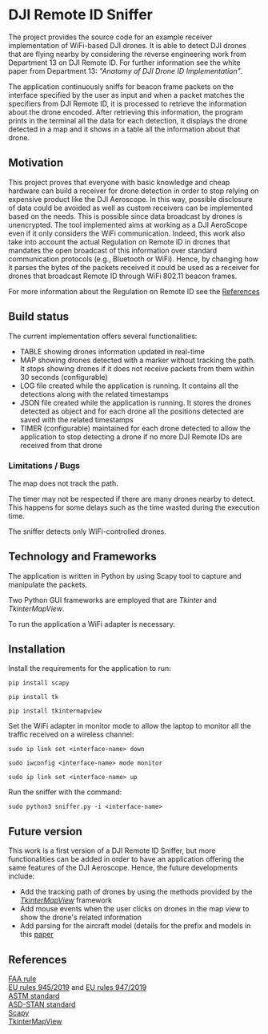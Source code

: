 # DJI Remote ID Sniffer
The project provides the source code for an example receiver implementation of WiFi-based DJI drones. It is able to detect DJI drones that are flying nearby by considering the reverse engineering work from Department 13 on DJI Remote ID.
For further information see the white paper from Department 13: *"Anatomy of DJI Drone ID Implementation"*.

The application continuously sniffs for beacon frame packets on the interface specified by the user as input and when a packet matches the specifiers from DJI Remote ID, it is processed to retrieve the information about the drone encoded. After retrieving this information, the program prints in the terminal all the data for each detection, it displays the drone detected in a map and it shows in a table all the information about that drone.

## Motivation
This project proves that everyone with basic knowledge and cheap hardware can build a receiver for drone detection in order to stop relying on expensive product like the DJI Aeroscope. In this way, possible disclosure of data could be avoided as well as custom receivers can be implemented based on the needs. This is possible since data broadcast by drones is unencrypted. The tool implemented aims at working as a DJI AeroScope even if it only considers the WiFi communication. Indeed, this work also take into account the actual Regulation on Remote ID in drones that mandates the open broadcast of this information over standard communication protocols (e.g., Bluetooth or WiFi). Hence, by changing how it parses the bytes of the packets received it could be used as a receiver for drones that broadcast Remote ID through WiFi 802.11 beacon frames.

For more information about the Regulation on Remote ID see the [References](#references)

## Build status
The current implementation offers several functionalities:
  * TABLE showing drones information updated in real-time
  * MAP showing drones detected with a marker without tracking the path. It stops showing drones if it does not receive packets from them within 30 seconds (configurable)
  * LOG file created while the application is running. It contains all the detections along with the related timestamps
  * JSON file created while the application is running. It stores the drones detected as object and for each drone all the positions detected are saved with the related timestamps
  * TIMER (configurable) maintained for each drone detected to allow the application to stop detecting a drone if no more DJI Remote IDs are received from that drone

### Limitations / Bugs
The map does not track the path.

The timer may not be respected if there are many drones nearby to detect. This happens for some delays such as the time wasted during the execution time.

The sniffer detects only WiFi-controlled drones.

## Technology and Frameworks
The application is written in Python by using Scapy tool to capture and manipulate the packets.

Two Python GUI frameworks are employed that are *Tkinter* and *TkinterMapView*.

To run the application a WiFi adapter is necessary.

## Installation
Install the requirements for the application to run:

`pip install scapy`

`pip install tk`

`pip install tkintermapview`


Set the WiFi adapter in monitor mode to allow the laptop to monitor all the traffic received on a wireless channel:

`sudo ip link set <interface-name> down`

`sudo iwconfig <interface-name> mode monitor`

`sudo ip link set <interface-name> up`


Run the sniffer with the command:

`sudo python3 sniffer.py -i <interface-name>`

## Future version
This work is a first version of a DJI Remote ID Sniffer, but more functionalities can be added in order to have an application offering the same features of the DJI Aeroscope. Hence, the future developments include:
  * Add the tracking path of drones by using the methods provided by the [*TkinterMapView*](https://github.com/TomSchimansky/TkinterMapView) framework
  * Add mouse events when the user clicks on drones in the map view to show the drone's related information
  * Add parsing for the aircraft model (details for the prefix and models in this [paper](https://www.researchgate.net/publication/362230301_DJI_drone_IDs_are_not_encrypted) 

## References
[FAA rule](https://www.faa.gov/uas/getting_started/remote_id)\
[EU rules 945/2019](https://eur-lex.europa.eu/eli/reg_del/2019/945/2020-08-09) and [EU rules 947/2019](https://eur-lex.europa.eu/eli/reg_impl/2019/947/2021-08-05)\
[ASTM standard](https://www.astm.org/f3411-22.html)\
[ASD-STAN standard](https://asd-stan.org/wp-content/uploads/ASD-STAN_DRI_Introduction_to_the_European_digital_RID_UAS_Standard.pdf)\
[Scapy](https://scapy.net/)\
[TkinterMapView](https://github.com/TomSchimansky/TkinterMapView)

